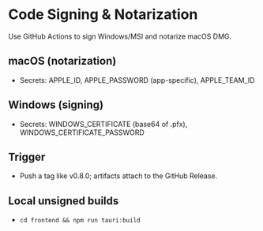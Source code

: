 # Code Signing & Notarization

Use GitHub Actions to sign Windows/MSI and notarize macOS DMG.

## macOS (notarization)
- Secrets: APPLE_ID, APPLE_PASSWORD (app-specific), APPLE_TEAM_ID

## Windows (signing)
- Secrets: WINDOWS_CERTIFICATE (base64 of .pfx), WINDOWS_CERTIFICATE_PASSWORD

## Trigger
- Push a tag like v0.8.0; artifacts attach to the GitHub Release.

## Local unsigned builds
- `cd frontend && npm run tauri:build`
